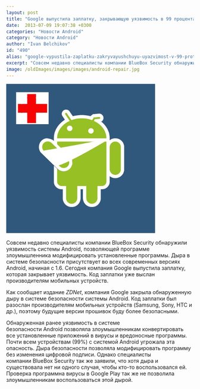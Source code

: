 ```yaml
---
layout: post
title: "Google выпустила заплатку, закрывающую уязвимость в 99 процентах Android устройcтв"
date:  2013-07-09 19:07:38 +0300
categories: "Новости Android"
category: "Новости Android"
author: "Ivan Belchikov"
id: "490"
alias: "google-vypustila-zaplatku-zakryvayushchuyu-uyazvimost-v-99-protsentakh-android-ustrojtv"
excerpt: "Совсем недавно специалисты компании BlueBox Security обнаружили уязвимость системы Android, позволяющей программе злоумышленника модифицировать установленные программы. Дыра в системе безопасности присутствует во всех современных версиях Android, начиная с 1.6. Сегодня компания Google выпустила заплатку, которая закрывает уязвимость. Код заплатки уже выслан производителям мобильных устройств."
image: /oldImages/images/images/android-repair.jpg
---
```

<img src="/oldImages/images/images/android-repair.jpg" alt="Заплатка Android"  />

Совсем недавно специалисты компании BlueBox Security обнаружили уязвимость системы Android, позволяющей программе злоумышленника модифицировать установленные программы. Дыра в системе безопасности присутствует во всех современных версиях Android, начиная с 1.6. Сегодня компания Google выпустила заплатку, которая закрывает уязвимость. Код заплатки уже выслан производителям мобильных устройств.


Как сообщает издание <em>ZDNet</em>, компания Google закрыла обнаруженную дыру в системе безопасности системы Android. Код заплатки был разослан производителям мобильных устройств (Samsung, Sony, HTC и др.), поэтому будущие версии прошивок буду более безопасными. 

Обнаруженная ранее уязвимость в системе безопасности Android позволяла злоумышленникам конвертировать все установленные приложений в вирусы и вредоносные программы. Почти всем устройствам (99%) с системой Android угрожала эта опасность. Дыра безопасности позволяла модифицировать программу без изменения цифровой подписи. Однако специалисты компании BlueBox Security так же заявили, что хотя дыра и существовала нет ни одного случая, чтобы кто-то воспользовался ей. Проверка программна вирусы в Google Play так же не позволила злоумышленникам воспользоваться этой дырой.
